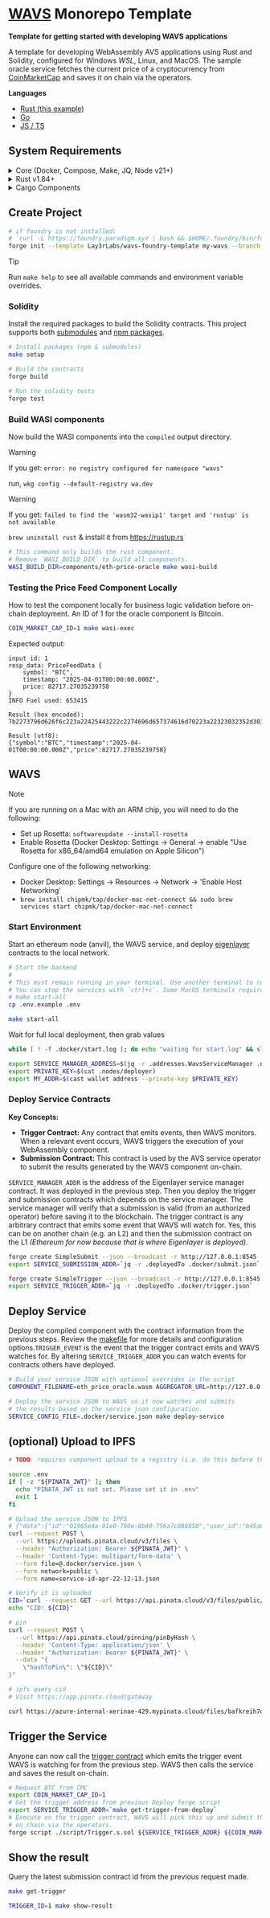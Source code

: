 # [WAVS](https://docs.wavs.xyz) Monorepo Template

**Template for getting started with developing WAVS applications**

A template for developing WebAssembly AVS applications using Rust and Solidity, configured for Windows *WSL*, Linux, and MacOS. The sample oracle service fetches the current price of a cryptocurrency from [CoinMarketCap](https://coinmarketcap.com) and saves it on chain via the operators.

**Languages**
 * [Rust (this example)](./components/eth-price-oracle/)
 * [Go](./components/golang-eth-price-oracle/README.md)
 * [JS / TS](./components/js-eth-price-oracle/README.md)

## System Requirements

<details>
<summary>Core (Docker, Compose, Make, JQ, Node v21+)</summary>

### Docker
- **MacOS**: `brew install --cask docker`
- **Linux**: `sudo apt -y install docker.io`
- **Windows WSL**: [docker desktop wsl](https://docs.docker.com/desktop/wsl/#turn-on-docker-desktop-wsl-2) & `sudo chmod 666 /var/run/docker.sock`
- [Docker Documentation](https://docs.docker.com/get-started/get-docker/)

### Docker Compose
- **MacOS**: Already installed with Docker installer
- **Linux + Windows WSL**: `sudo apt-get install docker-compose-v2`
- [Compose Documentation](https://docs.docker.com/compose/)

### Make
- **MacOS**: `brew install make`
- **Linux + Windows WSL**: `sudo apt -y install make`
- [Make Documentation](https://www.gnu.org/software/make/manual/make.html)

### JQ
- **MacOS**: `brew install jq`
- **Linux + Windows WSL**: `sudo apt -y install jq`
- [JQ Documentation](https://jqlang.org/download/)

### Node.js
- **Required Version**: v21+
- [Installation via NVM](https://github.com/nvm-sh/nvm?tab=readme-ov-file#installing-and-updating)
</details>

<details>

<summary>Rust v1.84+</summary>

### Rust Installation

```bash docci-ignore
curl --proto '=https' --tlsv1.2 -sSf https://sh.rustup.rs | sh

rustup toolchain install stable
rustup target add wasm32-wasip2
```

### Upgrade Rust

```bash docci-ignore
# Remove old targets if present
rustup target remove wasm32-wasi || true
rustup target remove wasm32-wasip1 || true

# Update and add required target
rustup update stable
rustup target add wasm32-wasip2
```

</details>

<details>
<summary>Cargo Components</summary>

### Install Cargo Components

```bash docci-ignore
# Install required cargo components
# https://github.com/bytecodealliance/cargo-component#installation
cargo install cargo-binstall
cargo binstall cargo-component warg-cli wkg --locked --no-confirm --force

# Configure default registry
# Found at: $HOME/.config/wasm-pkg/config.toml
wkg config --default-registry wa.dev
```

</details>

## Create Project

```bash docci-ignore
# if foundry is not installed:
# `curl -L https://foundry.paradigm.xyz | bash && $HOME/.foundry/bin/foundryup`
forge init --template Lay3rLabs/wavs-foundry-template my-wavs --branch main
```

> [!TIP]
> Run `make help` to see all available commands and environment variable overrides.

### Solidity

Install the required packages to build the Solidity contracts. This project supports both [submodules](./.gitmodules) and [npm packages](./package.json).

```bash
# Install packages (npm & submodules)
make setup

# Build the contracts
forge build

# Run the solidity tests
forge test
```

### Build WASI components

Now build the WASI components into the `compiled` output directory.

> [!WARNING]
> If you get: `error: no registry configured for namespace "wavs"`
>
> run, `wkg config --default-registry wa.dev`

> [!WARNING]
> If you get: `failed to find the 'wasm32-wasip1' target and 'rustup' is not available`
>
> `brew uninstall rust` & install it from <https://rustup.rs>

```bash
# This command only builds the rust component.
# Remove `WASI_BUILD_DIR` to build all components.
WASI_BUILD_DIR=components/eth-price-oracle make wasi-build
```

### Testing the Price Feed Component Locally

How to test the component locally for business logic validation before on-chain deployment. An ID of 1 for the oracle component is Bitcoin.

```bash
COIN_MARKET_CAP_ID=1 make wasi-exec
```

Expected output:

```shell docci-ignore
input id: 1
resp_data: PriceFeedData {
    symbol: "BTC",
    timestamp: "2025-04-01T00:00:00.000Z",
    price: 82717.27035239758
}
INFO Fuel used: 653415

Result (hex encoded):
7b2273796d626f6c223a22425443222c2274696d657374616d70223a22323032352d30342d30315430303a34...

Result (utf8):
{"symbol":"BTC","timestamp":"2025-04-01T00:00:00.000Z","price":82717.27035239758}
```

## WAVS

> [!NOTE]
> If you are running on a Mac with an ARM chip, you will need to do the following:
> - Set up Rosetta: `softwareupdate --install-rosetta`
> - Enable Rosetta (Docker Desktop: Settings -> General -> enable "Use Rosetta for x86_64/amd64 emulation on Apple Silicon")
>
> Configure one of the following networking:
> - Docker Desktop: Settings -> Resources -> Network -> 'Enable Host Networking'
> - `brew install chipmk/tap/docker-mac-net-connect && sudo brew services start chipmk/tap/docker-mac-net-connect`

### Start Environment

Start an ethereum node (anvil), the WAVS service, and deploy [eigenlayer](https://www.eigenlayer.xyz/) contracts to the local network.

```bash docci-background docci-delay-after=15
# Start the backend
#
# This must remain running in your terminal. Use another terminal to run other commands.
# You can stop the services with `ctrl+c`. Some MacOS terminals require pressing it twice.
# make start-all
cp .env.example .env

make start-all
```

Wait for full local deployment, then grab values

```bash docci-delay-after=2
while [ ! -f .docker/start.log ]; do echo "waiting for start.log" && sleep 1; done

export SERVICE_MANAGER_ADDRESS=$(jq -r .addresses.WavsServiceManager .nodes/avs_deploy.json)
export PRIVATE_KEY=$(cat .nodes/deployer)
export MY_ADDR=$(cast wallet address --private-key $PRIVATE_KEY)
```

### Deploy Service Contracts

**Key Concepts:**

*   **Trigger Contract:** Any contract that emits events, then WAVS monitors. When a relevant event occurs, WAVS triggers the execution of your WebAssembly component.
*   **Submission Contract:** This contract is used by the AVS service operator to submit the results generated by the WAVS component on-chain.

`SERVICE_MANAGER_ADDR` is the address of the Eigenlayer service manager contract. It was deployed in the previous step. Then you deploy the trigger and submission contracts which depends on the service manager. The service manager will verify that a submission is valid (from an authorized operator) before saving it to the blockchain. The trigger contract is any arbitrary contract that emits some event that WAVS will watch for. Yes, this can be on another chain (e.g. an L2) and then the submission contract on the L1 *(Ethereum for now because that is where Eigenlayer is deployed)*.

```bash docci-delay-per-cmd=2
forge create SimpleSubmit --json --broadcast -r http://127.0.0.1:8545 --private-key "${PRIVATE_KEY}" --constructor-args "${SERVICE_MANAGER_ADDRESS}" > .docker/submit.json
export SERVICE_SUBMISSION_ADDR=`jq -r .deployedTo .docker/submit.json`

forge create SimpleTrigger --json --broadcast -r http://127.0.0.1:8545 --private-key "${PRIVATE_KEY}" > .docker/trigger.json
export SERVICE_TRIGGER_ADDR=`jq -r .deployedTo .docker/trigger.json`
```

## Deploy Service

Deploy the compiled component with the contract information from the previous steps. Review the [makefile](./Makefile) for more details and configuration options.`TRIGGER_EVENT` is the event that the trigger contract emits and WAVS watches for. By altering `SERVICE_TRIGGER_ADDR` you can watch events for contracts others have deployed.

```bash docci-delay-per-cmd=2
# Build your service JSON with optional overrides in the script
COMPONENT_FILENAME=eth_price_oracle.wasm AGGREGATOR_URL=http://127.0.0.1:8001 sh ./script/build_service.sh

# Deploy the service JSON to WAVS so it now watches and submits
# the results based on the service json configuration.
SERVICE_CONFIG_FILE=.docker/service.json make deploy-service
```

## (optional) Upload to IPFS

```bash docci-ignore
# TODO: requires component upload to a registry (i.e. do this before the deploy)

source .env
if [ -z "${PINATA_JWT}" ]; then
  echo "PINATA_JWT is not set. Please set it in .env"
  exit 1
fi

# Upload the service JSON to IPFS
# {"data":{"id":"01965e4a-01e0-790e-8b40-756a7c889850","user_id":"b45a8a32-1fcf-4372-8cf5-ad4f0a02fbe7","name":"service-id-apr-22-12-13.json","network":"public","vectorized":false,"created_at":"2025-04-22T16:17:10.917Z","updated_at":"2025-04-22T16:17:10.917Z","accept_duplicates":false,"cid":"bafkreih7qefpplveuf3kqk7wedpo3vgwan7p65xof64cx5jjurnkgvgu7m","mime_type":"application/json","size":1319,"number_of_files":1}}
curl --request POST \
  --url https://uploads.pinata.cloud/v3/files \
  --header "Authorization: Bearer ${PINATA_JWT}" \
  --header 'Content-Type: multipart/form-data' \
  --form file=@.docker/service.json \
  --form network=public \
  --form name=service-id-apr-22-12-13.json

# Verify it is uploaded
CID=`curl --request GET --url https://api.pinata.cloud/v3/files/public/01965e4a-01e0-790e-8b40-756a7c889850 --header "Authorization: Bearer ${PINATA_JWT}" | jq -r .data.cid`
echo "CID: ${CID}"

# pin
curl --request POST \
  --url https://api.pinata.cloud/pinning/pinByHash \
  --header 'Content-Type: application/json' \
  --header "Authorization: Bearer ${PINATA_JWT}" \
  --data "{
    \"hashToPin\": \"${CID}\"
}"

# ipfs query cid
# Visit https://app.pinata.cloud/gateway

curl https://azure-internal-xerinae-429.mypinata.cloud/files/bafkreih7qefpplveuf3kqk7wedpo3vgwan7p65xof64cx5jjurnkgvgu7m
```

## Trigger the Service

Anyone can now call the [trigger contract](./src/contracts/WavsTrigger.sol) which emits the trigger event WAVS is watching for from the previous step. WAVS then calls the service and saves the result on-chain.

```bash
# Request BTC from CMC
export COIN_MARKET_CAP_ID=1
# Get the trigger address from previous Deploy forge script
export SERVICE_TRIGGER_ADDR=`make get-trigger-from-deploy`
# Execute on the trigger contract, WAVS will pick this up and submit the result
# on chain via the operators.
forge script ./script/Trigger.s.sol ${SERVICE_TRIGGER_ADDR} ${COIN_MARKET_CAP_ID} --sig 'run(string,string)' --rpc-url http://localhost:8545 --broadcast -v 4
```

## Show the result

Query the latest submission contract id from the previous request made.

```bash docci-delay-per-cmd=2 docci-output-contains="1"
make get-trigger
```

```bash docci-delay-per-cmd=2 docci-output-contains="BTC"
TRIGGER_ID=1 make show-result
```
